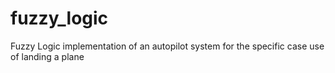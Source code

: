 # fuzzy_logic
Fuzzy Logic implementation of an autopilot system for the specific case use of landing a plane
